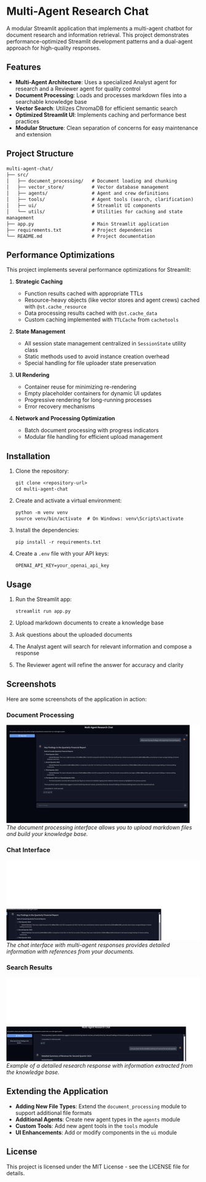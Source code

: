 # Multi-Agent Research Chat

A modular Streamlit application that implements a multi-agent chatbot for document research and information retrieval. This project demonstrates performance-optimized Streamlit development patterns and a dual-agent approach for high-quality responses.

## Features

- **Multi-Agent Architecture**: Uses a specialized Analyst agent for research and a Reviewer agent for quality control
- **Document Processing**: Loads and processes markdown files into a searchable knowledge base
- **Vector Search**: Utilizes ChromaDB for efficient semantic search
- **Optimized Streamlit UI**: Implements caching and performance best practices
- **Modular Structure**: Clean separation of concerns for easy maintenance and extension

## Project Structure

```
multi-agent-chat/
├── src/
│   ├── document_processing/   # Document loading and chunking
│   ├── vector_store/          # Vector database management
│   ├── agents/                # Agent and crew definitions
│   ├── tools/                 # Agent tools (search, clarification)
│   ├── ui/                    # Streamlit UI components
│   └── utils/                 # Utilities for caching and state management
├── app.py                     # Main Streamlit application
├── requirements.txt           # Project dependencies
└── README.md                  # Project documentation
```

## Performance Optimizations

This project implements several performance optimizations for Streamlit:

1. **Strategic Caching**
   - Function results cached with appropriate TTLs
   - Resource-heavy objects (like vector stores and agent crews) cached with `@st.cache_resource`
   - Data processing results cached with `@st.cache_data`
   - Custom caching implemented with `TTLCache` from `cachetools`

2. **State Management**
   - All session state management centralized in `SessionState` utility class
   - Static methods used to avoid instance creation overhead
   - Special handling for file uploader state preservation

3. **UI Rendering**
   - Container reuse for minimizing re-rendering
   - Empty placeholder containers for dynamic UI updates
   - Progressive rendering for long-running processes
   - Error recovery mechanisms

4. **Network and Processing Optimization**
   - Batch document processing with progress indicators
   - Modular file handling for efficient upload management

## Installation

1. Clone the repository:
   ```
   git clone <repository-url>
   cd multi-agent-chat
   ```

2. Create and activate a virtual environment:
   ```
   python -m venv venv
   source venv/bin/activate  # On Windows: venv\Scripts\activate
   ```

3. Install the dependencies:
   ```
   pip install -r requirements.txt
   ```

4. Create a `.env` file with your API keys:
   ```
   OPENAI_API_KEY=your_openai_api_key
   ```

## Usage

1. Run the Streamlit app:
   ```
   streamlit run app.py
   ```

2. Upload markdown documents to create a knowledge base
3. Ask questions about the uploaded documents
4. The Analyst agent will search for relevant information and compose a response
5. The Reviewer agent will refine the answer for accuracy and clarity

## Screenshots

Here are some screenshots of the application in action:

### Document Processing
![Document Processing Screen](images/screenshots/sc1.png)
*The document processing interface allows you to upload markdown files and build your knowledge base.*

### Chat Interface
![Chat Interface](images/screenshots/sc2.png)
*The chat interface with multi-agent responses provides detailed information with references from your documents.*

### Search Results
![Search Results](images/screenshots/sc3.png)
*Example of a detailed research response with information extracted from the knowledge base.*

## Extending the Application

- **Adding New File Types**: Extend the `document_processing` module to support additional file formats
- **Additional Agents**: Create new agent types in the `agents` module
- **Custom Tools**: Add new agent tools in the `tools` module
- **UI Enhancements**: Add or modify components in the `ui` module

## License

This project is licensed under the MIT License - see the LICENSE file for details. 